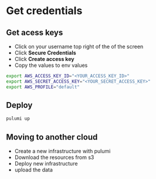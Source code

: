 # Get credentials

## Get acess keys

- Click on your username top right of the of the screen
- Click **Secure Credentials**
- Click **Create access key**
- Copy the values to env values

```bash
export AWS_ACCESS_KEY_ID="<YOUR_ACCESS_KEY_ID>"
export AWS_SECRET_ACCESS_KEY="<YOUR_SECRET_ACCESS_KEY>"
export AWS_PROFILE="default"
```

## Deploy

```bash
pulumi up
```

## Moving to another cloud

- Create a new infrastructure with pulumi
- Download the resources from s3
- Deploy new infrastructure
- upload the data
